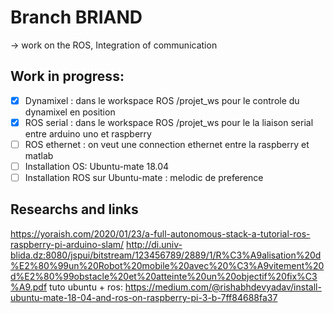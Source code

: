 # Branch BRIAND

-> work on the ROS, Integration of communication

## Work in progress:
- [x] Dynamixel :  dans le workspace ROS /projet_ws  pour le controle du dynamixel en position
- [x] ROS serial : dans le workspace ROS /projet_ws pour le la liaison serial entre arduino uno et raspberry
- [ ] ROS ethernet :  on veut une connection ethernet entre la raspberry et matlab
- [ ] Installation OS: Ubuntu-mate 18.04
- [ ] Installation ROS sur Ubuntu-mate : melodic de preference

## Researchs and links

https://yoraish.com/2020/01/23/a-full-autonomous-stack-a-tutorial-ros-raspberry-pi-arduino-slam/
http://di.univ-blida.dz:8080/jspui/bitstream/123456789/2889/1/R%C3%A9alisation%20d%E2%80%99un%20Robot%20mobile%20avec%20%C3%A9vitement%20d%E2%80%99obstacle%20et%20atteinte%20un%20objectif%20fix%C3%A9.pdf
tuto ubuntu + ros: https://medium.com/@rishabhdevyadav/install-ubuntu-mate-18-04-and-ros-on-raspberry-pi-3-b-7ff84688fa37
